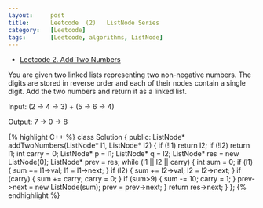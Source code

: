 ```yaml
---
layout:     post
title:      Leetcode  (2)	ListNode Series
category:   [Leetcode] 
tags:		[Leetcode, algorithms, ListNode]
---
```


* [Leetcode 2. Add Two Numbers](https://leetcode.com/problems/add-two-numbers/)

You are given two linked lists representing two non-negative numbers. The digits are stored in reverse order and each of their nodes contain a single digit. Add the two numbers and return it as a linked list.

Input: (2 -> 4 -> 3) + (5 -> 6 -> 4)

Output: 7 -> 0 -> 8

{% highlight C++ %}
class Solution {
public:
    ListNode* addTwoNumbers(ListNode* l1, ListNode* l2) {
        if (!l1)    return l2;
        if (!l2)    return l1;
        int carry = 0;
        ListNode* p = l1;
        ListNode* q = l2;
        ListNode* res = new ListNode(0);
        ListNode* prev = res;
        while (l1 || l2 || carry) {
            int sum = 0;
            if (l1) {
                sum += l1->val;
                l1 = l1->next;
            }
            if (l2) {
                sum += l2->val;
                l2 = l2->next;
            }
            if (carry) {
                sum += carry;
                carry = 0;
            }
            if (sum>9) {
                sum -= 10;
                carry = 1;
            }
            prev->next = new ListNode(sum);
            prev = prev->next;
        }
        return res->next;
    }
};
{% endhighlight %}